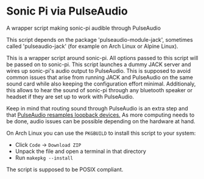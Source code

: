 # Sonic Pi via PulseAudio
A wrapper script making sonic-pi audible through PulseAudio

This script depends on the package 'pulseaudio-module-jack', sometimes
called 'pulseaudio-jack' (for example on Arch Linux or Alpine Linux).

This is a wrapper script around sonic-pi. All options passed to this script
will be passed on to sonic-pi. This script launches a dummy JACK server
and wires up sonic-pi's audio output to PulseAudio. This is supposed
to avoid common issues that arise from running JACK and PulseAudio
on the same sound card while also keeping the configuration effort minimal.
Additionaly, this allows to hear the sound of sonic-pi through any
bluetooth speaker or headset if they are set up to work with PulseAudio.

Keep in mind that routing sound through PulseAudio is an extra step
and that [PulseAudio resamples loopback devices.](https://www.freedesktop.org/wiki/Software/PulseAudio/Documentation/User/Modules/#module-loopback)
As more computing needs to be done,
audio issues can be possible depending on the hardware at hand.

On Arch Linux you can use the `PKGBUILD` to install this script to your system:
 - Click `Code` -> `Download ZIP`
 - Unpack the file and open a terminal in that directory
 - Run `makepkg --install`


The script is supposed to be POSIX compliant.
